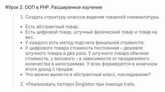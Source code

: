 #Урок 2. ООП в PHP. Расширенное изучение
>1. Создать структуру классов ведения товарной номенклатуры.
>* Есть абстрактный товар.
>* Есть цифровой товар, штучный физический товар и товар на вес.
>* У каждого есть метод подсчета финальной стоимости.
>* У цифрового товара стоимость постоянная – дешевле штучного товара в два раза. У штучного товара обычная стоимость, у весового – в зависимости от продаваемого количества в килограммах. У всех формируется в конечном итоге доход с продаж.
>* Что можно вынести в абстрактный класс, наследование?
>2. *Реализовать паттерн Singleton при помощи traits.
